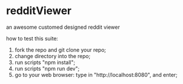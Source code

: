 # redditViewer  
an awesome customed designed reddit viewer  
  
how to test this suite:  
1. fork the repo and git clone your repo;  
2. change directory into the repo;  
3. run scripts "npm install";  
4. run scripts "npm run dev";  
5. go to your web browser: type in "http://localhost:8080", and enter;  
